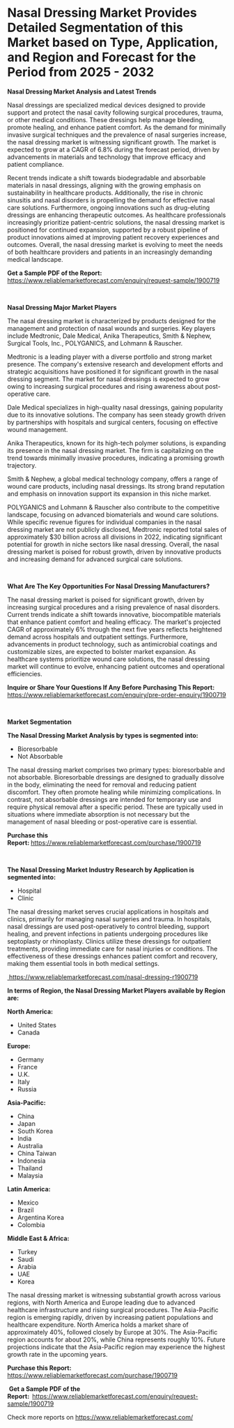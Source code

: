 <p><h1>Nasal Dressing Market Provides Detailed Segmentation of this Market based on Type, Application, and Region and Forecast for the Period from 2025 - 2032</h1></p><p><strong>Nasal Dressing Market Analysis and Latest Trends</strong></p>
<p><p>Nasal dressings are specialized medical devices designed to provide support and protect the nasal cavity following surgical procedures, trauma, or other medical conditions. These dressings help manage bleeding, promote healing, and enhance patient comfort. As the demand for minimally invasive surgical techniques and the prevalence of nasal surgeries increase, the nasal dressing market is witnessing significant growth. The market is expected to grow at a CAGR of 6.8% during the forecast period, driven by advancements in materials and technology that improve efficacy and patient compliance.</p><p>Recent trends indicate a shift towards biodegradable and absorbable materials in nasal dressings, aligning with the growing emphasis on sustainability in healthcare products. Additionally, the rise in chronic sinusitis and nasal disorders is propelling the demand for effective nasal care solutions. Furthermore, ongoing innovations such as drug-eluting dressings are enhancing therapeutic outcomes. As healthcare professionals increasingly prioritize patient-centric solutions, the nasal dressing market is positioned for continued expansion, supported by a robust pipeline of product innovations aimed at improving patient recovery experiences and outcomes. Overall, the nasal dressing market is evolving to meet the needs of both healthcare providers and patients in an increasingly demanding medical landscape.</p></p>
<p><strong>Get a Sample PDF of the Report:&nbsp;</strong> <a href="https://www.reliablemarketforecast.com/enquiry/request-sample/1900719?utm_campaign=2288&utm_medium=2&utm_source=Github&utm_content=ia&utm_term=04032025&utm_id=nasal-dressing">https://www.reliablemarketforecast.com/enquiry/request-sample/1900719</a></p>
<p>&nbsp;</p>
<p><strong>Nasal Dressing Major Market Players</strong></p>
<p><p>The nasal dressing market is characterized by products designed for the management and protection of nasal wounds and surgeries. Key players include Medtronic, Dale Medical, Anika Therapeutics, Smith & Nephew, Surgical Tools, Inc., POLYGANICS, and Lohmann & Rauscher. </p><p>Medtronic is a leading player with a diverse portfolio and strong market presence. The company's extensive research and development efforts and strategic acquisitions have positioned it for significant growth in the nasal dressing segment. The market for nasal dressings is expected to grow owing to increasing surgical procedures and rising awareness about post-operative care.</p><p>Dale Medical specializes in high-quality nasal dressings, gaining popularity due to its innovative solutions. The company has seen steady growth driven by partnerships with hospitals and surgical centers, focusing on effective wound management.</p><p>Anika Therapeutics, known for its high-tech polymer solutions, is expanding its presence in the nasal dressing market. The firm is capitalizing on the trend towards minimally invasive procedures, indicating a promising growth trajectory.</p><p>Smith & Nephew, a global medical technology company, offers a range of wound care products, including nasal dressings. Its strong brand reputation and emphasis on innovation support its expansion in this niche market. </p><p>POLYGANICS and Lohmann & Rauscher also contribute to the competitive landscape, focusing on advanced biomaterials and wound care solutions. While specific revenue figures for individual companies in the nasal dressing market are not publicly disclosed, Medtronic reported total sales of approximately $30 billion across all divisions in 2022, indicating significant potential for growth in niche sectors like nasal dressing. Overall, the nasal dressing market is poised for robust growth, driven by innovative products and increasing demand for advanced surgical care solutions.</p></p>
<p>&nbsp;</p>
<p><strong>What Are The Key Opportunities For Nasal Dressing Manufacturers?</strong></p>
<p><p>The nasal dressing market is poised for significant growth, driven by increasing surgical procedures and a rising prevalence of nasal disorders. Current trends indicate a shift towards innovative, biocompatible materials that enhance patient comfort and healing efficacy. The market's projected CAGR of approximately 6% through the next five years reflects heightened demand across hospitals and outpatient settings. Furthermore, advancements in product technology, such as antimicrobial coatings and customizable sizes, are expected to bolster market expansion. As healthcare systems prioritize wound care solutions, the nasal dressing market will continue to evolve, enhancing patient outcomes and operational efficiencies.</p></p>
<p><strong>Inquire or Share Your Questions If Any Before Purchasing This Report:</strong> <a href="https://www.reliablemarketforecast.com/enquiry/pre-order-enquiry/1900719?utm_campaign=2288&utm_medium=2&utm_source=Github&utm_content=ia&utm_term=04032025&utm_id=nasal-dressing">https://www.reliablemarketforecast.com/enquiry/pre-order-enquiry/1900719</a></p>
<p>&nbsp;</p>
<p><strong>Market Segmentation</strong></p>
<p><strong>The Nasal Dressing Market Analysis by types is segmented into:</strong></p>
<p><ul><li>Bioresorbable</li><li>Not Absorbable</li></ul></p>
<p><p>The nasal dressing market comprises two primary types: bioresorbable and not absorbable. Bioresorbable dressings are designed to gradually dissolve in the body, eliminating the need for removal and reducing patient discomfort. They often promote healing while minimizing complications. In contrast, not absorbable dressings are intended for temporary use and require physical removal after a specific period. These are typically used in situations where immediate absorption is not necessary but the management of nasal bleeding or post-operative care is essential.</p></p>
<p><strong>Purchase this Report:&nbsp;</strong><a href="https://www.reliablemarketforecast.com/purchase/1900719?utm_campaign=2288&utm_medium=2&utm_source=Github&utm_content=ia&utm_term=04032025&utm_id=nasal-dressing">https://www.reliablemarketforecast.com/purchase/1900719</a></p>
<p>&nbsp;</p>
<p><strong>The Nasal Dressing Market Industry Research by Application is segmented into:</strong></p>
<p><ul><li>Hospital</li><li>Clinic</li></ul></p>
<p><p>The nasal dressing market serves crucial applications in hospitals and clinics, primarily for managing nasal surgeries and trauma. In hospitals, nasal dressings are used post-operatively to control bleeding, support healing, and prevent infections in patients undergoing procedures like septoplasty or rhinoplasty. Clinics utilize these dressings for outpatient treatments, providing immediate care for nasal injuries or conditions. The effectiveness of these dressings enhances patient comfort and recovery, making them essential tools in both medical settings.</p></p>
<p><a href="https://www.reliablemarketforecast.com/nasal-dressing-r1900719?utm_campaign=2288&utm_medium=2&utm_source=Github&utm_content=ia&utm_term=04032025&utm_id=nasal-dressing">&nbsp;https://www.reliablemarketforecast.com/nasal-dressing-r1900719</a></p>
<p><strong>In terms of Region, the Nasal Dressing Market Players available by Region are:</strong></p>
<p>
    <p> <strong> North America: </strong>
        <ul>
            <li>United States</li>
            <li>Canada</li>
        </ul>
        </p> 
    <p> <strong> Europe: </strong>
        <ul>
            <li>Germany</li>
            <li>France</li>
            <li>U.K.</li>
            <li>Italy</li>
            <li>Russia</li>
        </ul>
        </p> 
    <p> <strong> Asia-Pacific: </strong>
        <ul>
            <li>China</li>
            <li>Japan</li>
            <li>South Korea</li>
            <li>India</li>
            <li>Australia</li>
            <li>China Taiwan</li>
            <li>Indonesia</li>
            <li>Thailand</li>
            <li>Malaysia</li>
        </ul>
        </p> 
    <p> <strong> Latin America: </strong>
        <ul>
            <li>Mexico</li>
            <li>Brazil</li>
            <li>Argentina Korea</li>
            <li>Colombia</li>
        </ul>
        </p> 
    <p> <strong> Middle East & Africa: </strong>
        <ul>
            <li>Turkey</li>
            <li>Saudi</li>
            <li>Arabia</li>
            <li>UAE</li>
            <li>Korea</li>
        </ul>
    </p>
    </p>
<p><p>The nasal dressing market is witnessing substantial growth across various regions, with North America and Europe leading due to advanced healthcare infrastructure and rising surgical procedures. The Asia-Pacific region is emerging rapidly, driven by increasing patient populations and healthcare expenditure. North America holds a market share of approximately 40%, followed closely by Europe at 30%. The Asia-Pacific region accounts for about 20%, while China represents roughly 10%. Future projections indicate that the Asia-Pacific region may experience the highest growth rate in the upcoming years.</p></p>
<p><strong>Purchase this Report: </strong><a href="https://www.reliablemarketforecast.com/purchase/1900719?utm_campaign=2288&utm_medium=2&utm_source=Github&utm_content=ia&utm_term=04032025&utm_id=nasal-dressing">https://www.reliablemarketforecast.com/purchase/1900719</a></p>
<p>&nbsp;<strong>Get a Sample PDF of the Report:&nbsp;&nbsp;</strong><a href="https://www.reliablemarketforecast.com/enquiry/request-sample/1900719?utm_campaign=2288&utm_medium=2&utm_source=Github&utm_content=ia&utm_term=04032025&utm_id=nasal-dressing">https://www.reliablemarketforecast.com/enquiry/request-sample/1900719</a></p>
<p><strong></strong></p>
<p>Check more reports on <a href="https://www.reliablemarketforecast.com/?utm_campaign=2288&utm_medium=2&utm_source=Github&utm_content=ia&utm_term=04032025&utm_id=nasal-dressing">https://www.reliablemarketforecast.com/</a></p>